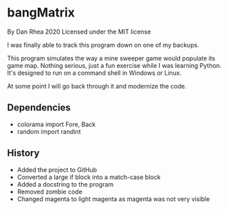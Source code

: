 # bangMatrix

By Dan Rhea 2020 Licensed under the MIT license

I was finally able to track this program down on one of my backups.

This program simulates the way a mine sweeper game would populate
its game map. Nothing serious, just a fun exercise while I was 
learning Python. It's designed to run on a command shell in 
Windows or Linux. 

At some point I will go back through it and modernize the code.

## Dependencies

- colorama import Fore, Back
- random import randint

## History

- Added the project to GitHub
- Converted a large if block into a match-case block
- Added a docstring to the program
- Removed zombie code
- Changed magenta to light magenta as magenta was not very visible
